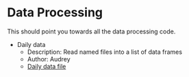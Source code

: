 
# Data Processing

This should point you towards all the data processing code.

* Daily data
   * Description: Read named files into a list of data frames
   * Author: Audrey
   * [Daily data file](/Walter/daily/read.data.R)


